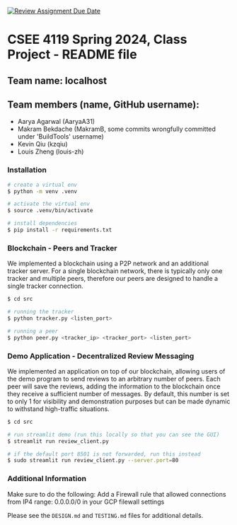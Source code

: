 [![Review Assignment Due Date](https://classroom.github.com/assets/deadline-readme-button-24ddc0f5d75046c5622901739e7c5dd533143b0c8e959d652212380cedb1ea36.svg)](https://classroom.github.com/a/-Lgd7v9y)
# CSEE 4119 Spring 2024, Class Project - README file
## Team name: localhost
## Team members (name, GitHub username):

- Aarya Agarwal (AaryaA31)
- Makram Bekdache (MakramB, some commits wrongfully committed under 'BuildTools' username)
- Kevin Qiu (kzqiu)
- Louis Zheng (louis-zh)

### Installation

```bash
# create a virtual env
$ python -m venv .venv

# activate the virtual env
$ source .venv/bin/activate

# install dependencies
$ pip install -r requirements.txt
```

### Blockchain - Peers and Tracker

We implemented a blockchain using a P2P network and an additional tracker server. For a single blockchain network, there is typically only one tracker and multiple peers, therefore our peers are designed to handle a single tracker connection.

```bash
$ cd src

# running the tracker
$ python tracker.py <listen_port>

# running a peer
$ python peer.py <tracker_ip> <tracker_port> <listen_port>
```

### Demo Application - Decentralized Review Messaging

We implemented an application on top of our blockchain, allowing users of the demo program to send reviews to an arbitrary number of peers. Each peer will save the reviews, adding the information to the blockchain once they receive a sufficient number of messages. By default, this number is set to only 1 for visibility and demonstration purposes but can be made dynamic to withstand high-traffic situations. 

```bash
$ cd src

# run streamlit demo (run this locally so that you can see the GUI)
$ streamlit run review_client.py

# if the default port 8501 is not forwarded, run this instead
$ sudo streamlit run review_client.py --server.port=80
```

### Additional Information

Make sure to do the following:
Add a Firewall rule that allowed connections from IP4 range: 0.0.0.0/0 in your GCP filewall settings

Please see the `DESIGN.md` and `TESTING.md` files for additional details.
